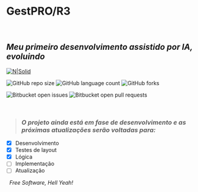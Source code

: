 # GestPRO/R3
&nbsp;
## _Meu primeiro desenvolvimento assistido por IA, evoluindo_

[![N|Solid](https://cldup.com/dTxpPi9lDf.thumb.png)](https://nodesource.com/products/nsolid)  

![GitHub repo size](https://img.shields.io/github/repo-size/iuricode/README-template?style=for-the-badge) ![GitHub language count](https://img.shields.io/github/languages/count/iuricode/README-template?style=for-the-badge) ![GitHub forks](https://img.shields.io/github/forks/iuricode/README-template?style=for-the-badge)


![Bitbucket open issues](https://img.shields.io/bitbucket/issues/iuricode/README-template?style=for-the-badge) ![Bitbucket open pull requests](https://img.shields.io/bitbucket/pr-raw/iuricode/README-template?style=for-the-badge)


&nbsp;
> ### _O projeto ainda está em fase de desenvolvimento e as próximas atualizações serão voltadas para:_


- [x] Desenvolvimento 
- [x] Testes de layout
- [x] Lógica
- [ ] Implementação
- [ ] Atualização

&nbsp;
_Free Software, Hell Yeah!_

